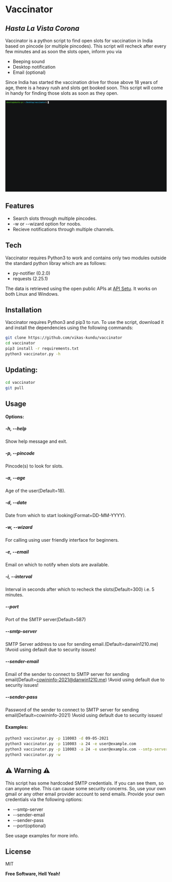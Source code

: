 # Vaccinator
## _Hasta La Vista Corona_
Vaccinator is a python script to find open slots for vaccination in India based on pincode (or multiple pincodes). This script will recheck after every few minutes and as soon the slots open, inform you via
- Beeping sound
- Desktop notification
- Email (optional)

Since India has started the vaccination drive for those above 18 years of age, there is a heavy rush and slots get booked soon. This script will come in handy for finding those slots as soon as they open.

![Alt Text](https://github.com/vikas-kundu/vaccinator/blob/main/usage.gif)

## Features

- Search slots through multiple pincodes.
- -w or --wizard option for noobs.
- Recieve notifications through multiple channels.

## Tech
Vaccinator requires Python3 to work and contains only two modules outside the standard python libray which are as follows:
- py-notifier (0.2.0)
- requests (2.25.1)

The data is retrieved using the open public APIs at [API Setu](https://apisetu.gov.in/public/marketplace/api/cowin). It works on both Linux and Windows.

## Installation

Vaccinator requires Python3 and pip3 to run. To use the script, download it and install the dependencies using the following commands: 
```sh
git clone https://github.com/vikas-kundu/vaccinator
cd vaccinator
pip3 install -r requirements.txt
python3 vaccinator.py -h
```
## Updating:
```sh
cd vaccinator
git pull
```

## Usage 
#### Options:
#####  -h, --help
Show help message and exit.
#####  -p, --pincode 
Pincode(s) to look for slots.
#####  -a, --age
Age of the user(Default=18).
#####  -d, --date
Date from which to start looking(Format=DD-MM-YYYY).
#####  -w, --wizard
For calling using user friendly interface for beginners.
#####  -e, --email 
Email on which to notify when slots are available.
#####  -i, --interval 
Interval in seconds after which to recheck the slots(Default=300) i.e. 5 minutes.
#####  --port 
Port of the SMTP server(Default=587)
#####  --smtp-server
SMTP Server address to use for sending email.(Default=danwin1210.me) !Avoid using default due to security issues!
#####  --sender-email
Email of the sender to connect to SMTP server for sending email(Default=cowininfo-2021@danwin1210.me) !Avoid using default due to security issues!
#####  --sender-pass 
Password of the sender to connect to SMTP server for sending email(Default=cowininfo-2021) !Avoid using default due to security issues!

#### Examples:
```sh
python3 vaccinator.py -p 110003 -d 09-05-2021
python3 vaccinator.py -p 110003 -a 24 -e user@example.com
python3 vaccinator.py -p 110003 -a 24 -e user@example.com --smtp-server smtp.gmail.com --sender-email username@gmail.com --sender-pass my_gmail_password
python3 vaccinator.py -w 
```
## ⚠️ Warning ⚠️
This script has some hardcoded SMTP credentials. If you can see them, so can anyone else. This can cause some security concerns. So, use your own gmail or any other email provider account to send emails. Provide your own credentials via the following options:
- --smtp-server
- --sender-email
- --sender-pass
- --port(optional)

See usage examples for more info.
## License

MIT

**Free Software, Hell Yeah!**

